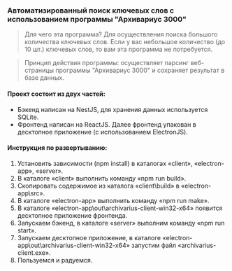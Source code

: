 ### Автоматизированный поиск ключевых слов с использованием программы "Архивариус 3000"

> Для чего эта программа? Для осуществления поиска большого количества ключевых слов. Если у вас небольшое количество (до 10 шт.) ключевых слов, то вам эта программа не потребуется.

> Принцип действия программы: осуществляет парсинг веб-страницы программы "Архивариус 3000" и сохраняет результат в базе данных.

#### Проект состоит из двух частей:
* Бэкенд написан на NestJS, для хранения данных используется SQLite.
* Фронтенд написан на ReactJS. Далее фронтенд упакован в десктопное приложение (с использованием ElectronJS).

#### Инструкция по развертыванию:
1.	Установить зависимости (npm install) в каталогах «client», «electron-app», «server».
2.	В каталоге «client» выполнить команду «npm run build».
3.	Скопировать содержимое из каталога «client\build» в «electron-app\src».
4.	В каталоге «electron-app» выполнить команду «npm run make».
5.	В каталоге «electron-app\out\archivarius-client-win32-x64» появится десктопное приложение фронтенда.
6.	Запускаем бэкенд, в каталоге «server»  выполним команду «npm run start».
7.	Запускаем десктопное приложение, в каталоге «electron-app\out\archivarius-client-win32-x64» запустим файл «archivarius-client.exe».
8.	Пользуемся и радуемся.
